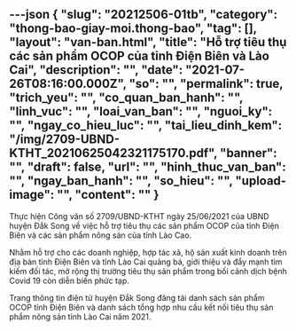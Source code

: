---json
{
    "slug": "20212506-01tb",
    "category": "thong-bao-giay-moi.thong-bao",
    "tag": [],
    "layout": "van-ban.html",
    "title": "Hỗ trợ tiêu thụ các sản phẩm OCOP của tỉnh Điện Biên và Lào Cai",
    "description": "",
    "date": "2021-07-26T08:16:00.000Z",
    "so": "",
    "permalink": true,
    "trich_yeu": "",
    "co_quan_ban_hanh": "",
    "linh_vuc": "",
    "loai_van_ban": "",
    "nguoi_ky": "",
    "ngay_co_hieu_luc": "",
    "tai_lieu_dinh_kem": "/img/2709-UBND-KTHT_20210625042321175170.pdf",
    "banner": "",
    "draft": false,
    "url": "",
    "hinh_thuc_van_ban": "",
    "ngay_ban_hanh": "",
    "so_hieu": "",
    "upload-image": "",
    "__content__": ""
}
---
<p>Thực hiện C&ocirc;ng văn số 2709/UBND-KTHT ng&agrave;y 25/06/2021 của UBND huyện Đắk Song về việc hỗ trợ ti&ecirc;u thụ c&aacute;c sản phẩm OCOP của tỉnh Điện Bi&ecirc;n v&agrave; c&aacute;c sản phẩm n&ocirc;ng sản của tỉnh L&agrave;o Cao.</p>

<p>Nhằm hỗ trợ cho c&aacute;c&nbsp;doanh nghiệp, hợp t&aacute;c x&atilde;, hộ sản xuất kinh doanh tr&ecirc;n địa b&agrave;n tỉnh Điện Bi&ecirc;n v&agrave; tỉnh L&agrave;o Cai quảng b&aacute;, giới thiệu v&agrave; đẩy mạnh t&igrave;m kiếm đối t&aacute;c, mở rộng thị trường ti&ecirc;u thụ sản phẩm trong bối cảnh dịch bệnh Covid 19 c&ograve;n diễn biến phức tạp.</p>

<p>Trang th&ocirc;ng tin điện tử huyện Đắk Song đăng tải danh s&aacute;ch sản phẩm OCOP tỉnh Điện Bi&ecirc;n v&agrave; danh s&aacute;ch tổng hợp nhu cầu kết nối ti&ecirc;u thụ sản phẩm n&ocirc;ng sản tỉnh L&agrave;o Cai năm 2021.</p>

<p style="text-align:right">&nbsp;</p>

